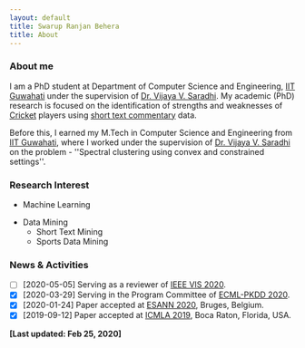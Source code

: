 ```yaml
---
layout: default
title: Swarup Ranjan Behera
title: About
---
```


<p><h3>About me</h3></p>

I am a PhD student at Department of Computer Science and Engineering, [IIT Guwahati](https://www.iitg.ac.in/) under the supervision of [Dr. Vijaya V. Saradhi](https://www.iitg.ac.in/saradhi/personal.html). My academic (PhD) research is focused on the identification of strengths and weaknesses of [Cricket](https://en.wikipedia.org/wiki/Cricket) players using [short text commentary](https://www.espncricinfo.com/story/_/id/21842785/siddhartha-vaidyanathan-online-cricket-text-commentary-pioneer-robert-elz) data. 

Before this, I earned my M.Tech in Computer Science and Engineering from [IIT Guwahati](https://www.iitg.ac.in/), where I worked under the supervision of [Dr. Vijaya V. Saradhi](https://www.iitg.ac.in/saradhi/personal.html) on the problem - ''Spectral clustering using convex and constrained settings''.

<p><h3>Research Interest</h3></p>

* Machine Learning
+ Data Mining
  - Short Text Mining
  - Sports Data Mining

<p><h3>News & Activities</h3></p>

-[ ] [2020-05-05]  Serving as a reviewer of [IEEE VIS 2020](http://ieeevis.org/year/2020/welcome/).
-[x] [2020-03-29]  Serving in the Program Committee of [ECML-PKDD 2020](http://ieeevis.org/year/2020/welcome).
-[x] [2020-01-24]  Paper accepted at [ESANN 2020](https://www.esann.org/), Bruges, Belgium.
-[x] [2019-09-12]  Paper accepted at [ICMLA 2019](https://www.icmla-conference.org), Boca Raton, Florida, USA.

**[Last updated: Feb 25, 2020]**
